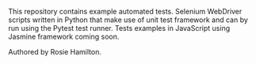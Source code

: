 This repository contains example automated tests. Selenium WebDriver scripts written in Python that make use of unit test framework and can by run using the Pytest test runner. Tests examples in JavaScript using Jasmine framework coming soon. 

Authored by Rosie Hamilton.  

